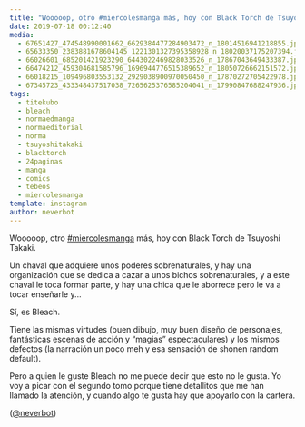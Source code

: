 ```yaml
---
title: "Wooooop, otro #miercolesmanga más, hoy con Black Torch de Tsuyoshi Takaki"
date: 2019-07-18 00:12:40
media: 
  - 67651427_474548990001662_6629384477284903472_n_18014516941218855.jpg
  - 65633350_2383881678604145_1221301327395358928_n_18020037175207394.jpg
  - 66026601_685201421923290_6443022469828033526_n_17867043649433387.jpg
  - 66474212_459304681585796_1696944776515389652_n_18050726662151572.jpg
  - 66018215_109496803553132_2929038900970050450_n_17870272705422978.jpg
  - 67345723_433348437517038_7265625376585204041_n_17990847688247936.jpg
tags: 
  - titekubo
  - bleach
  - normaedmanga
  - normaeditorial
  - norma
  - tsuyoshitakaki
  - blacktorch
  - 24paginas
  - manga
  - comics
  - tebeos
  - miercolesmanga
template: instagram
author: neverbot
---
```


Wooooop, otro [#miercolesmanga](/tags/miercolesmanga) más, hoy con Black Torch de Tsuyoshi Takaki.


Un chaval que adquiere unos poderes sobrenaturales, y hay una organización que se dedica a cazar a unos bichos sobrenaturales, y a este chaval le toca formar parte, y hay una chica que le aborrece pero le va a tocar enseñarle y...


Sí, es Bleach.


Tiene las mismas virtudes (buen dibujo, muy buen diseño de personajes, fantásticas escenas de acción y “magias” espectaculares) y los mismos defectos (la narración un poco meh y esa sensación de shonen random default).


Pero a quien le guste Bleach no me puede decir que esto no le gusta. Yo voy a picar con el segundo tomo porque tiene detallitos que me han llamado la atención, y cuando algo te gusta hay que apoyarlo con la cartera.


([@neverbot](https://instagram.com/neverbot))

